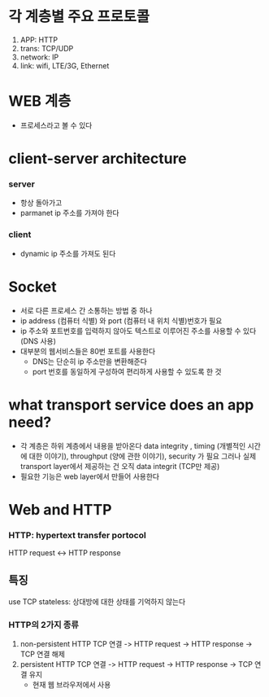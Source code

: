 # 각 계층별 주요 프로토콜
1. APP: HTTP
2. trans: TCP/UDP
3. network: IP
4. link: wifi, LTE/3G, Ethernet

# WEB 계층 
- 프로세스라고 볼 수 있다 

# client-server architecture
### server
- 항상 돌아가고 
- parmanet ip 주소를 가져야 한다 
### client
- dynamic ip 주소를 가져도 된다

# Socket
- 서로 다른 프로세스 간 소통하는 방법 중 하나 
- ip address (컴퓨터 식별) 와 port (컴퓨터 내 위치 식별)번호가 필요 
- ip 주소와 포트번호를 입력하지 않아도 텍스트로 이루어진 주소를 사용할 수 있다 (DNS 사용)
- 대부분의 웹서비스들은 80번 포트를 사용한다 
	- DNS는 단순히 ip 주소만을 변환해준다 
	- port 번호를 동일하게 구성하여 편리하게 사용할 수 있도록 한 것 

# what transport service does an app need? 
- 각 계층은 하위 계층에서 내용을 받아온다 
data integrity , timing (개별적인 시간에 대한 이야기), throughput (양에 관한 이야기), security 가 필요 
그러나 실제 transport layer에서 제공하는 건 오직 data integrit (TCP만 제공)
- 필요한 기능은 web layer에서 만들어 사용한다 

# Web and HTTP
### HTTP:  hypertext transfer portocol
HTTP request <-> HTTP response

## 특징
use TCP
stateless: 상대방에 대한 상태를 기억하지 않는다 

### HTTP의 2가지 종류 
1. non-persistent HTTP
	 TCP 연결 -> HTTP request -> HTTP response -> TCP 연결 해제  
2. persistent HTTP
	TCP 연결 -> HTTP request -> HTTP response -> TCP 연결 유지 
	- 현재 웹 브라우저에서 사용 
